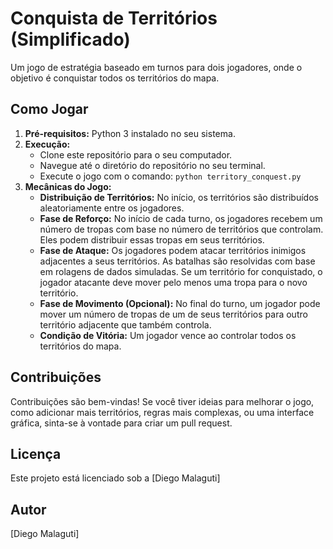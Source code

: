 # Conquista de Territórios (Simplificado)

Um jogo de estratégia baseado em turnos para dois jogadores, onde o objetivo é conquistar todos os territórios do mapa.

## Como Jogar

1.  **Pré-requisitos:** Python 3 instalado no seu sistema.
2.  **Execução:**
    * Clone este repositório para o seu computador.
    * Navegue até o diretório do repositório no seu terminal.
    * Execute o jogo com o comando: `python territory_conquest.py`
3.  **Mecânicas do Jogo:**
    * **Distribuição de Territórios:** No início, os territórios são distribuídos aleatoriamente entre os jogadores.
    * **Fase de Reforço:** No início de cada turno, os jogadores recebem um número de tropas com base no número de territórios que controlam. Eles podem distribuir essas tropas em seus territórios.
    * **Fase de Ataque:** Os jogadores podem atacar territórios inimigos adjacentes a seus territórios. As batalhas são resolvidas com base em rolagens de dados simuladas. Se um território for conquistado, o jogador atacante deve mover pelo menos uma tropa para o novo território.
    * **Fase de Movimento (Opcional):** No final do turno, um jogador pode mover um número de tropas de um de seus territórios para outro território adjacente que também controla.
    * **Condição de Vitória:** Um jogador vence ao controlar todos os territórios do mapa.

## Contribuições

Contribuições são bem-vindas! Se você tiver ideias para melhorar o jogo, como adicionar mais territórios, regras mais complexas, ou uma interface gráfica, sinta-se à vontade para criar um pull request.

## Licença

Este projeto está licenciado sob a [Diego Malaguti] 

## Autor

[Diego Malaguti]
